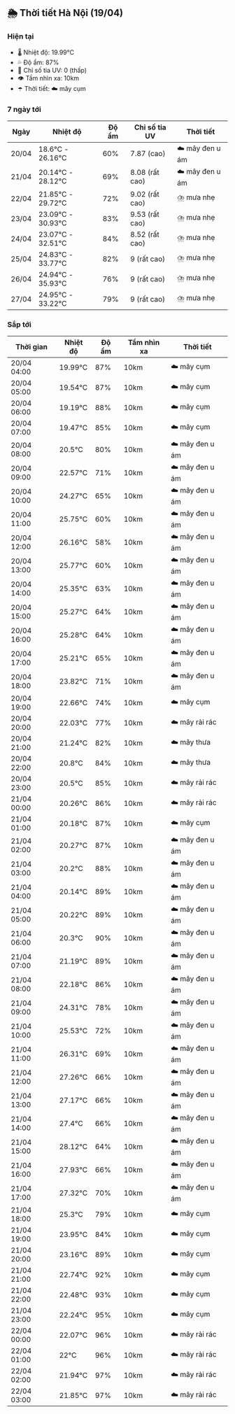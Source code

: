 ## 🌦️ Thời tiết Hà Nội (19/04)

### Hiện tại

- 🌡️ Nhiệt độ: 19.99℃
- 💦 Độ ẩm: 87%
- 🌟 Chỉ số tia UV: 0 (thấp)
- 👁️ Tầm nhìn xa: 10km
- ☂️ Thời tiết: ☁️ mây cụm

### 7 ngày tới

| Ngày | Nhiệt độ | Độ ẩm | Chỉ số tia UV | Thời tiết |
| --- | --- | --- | --- | --- |
| 20/04 | 18.6℃ - 26.16℃ | 60% | 7.87 (cao) | ☁️ mây đen u ám |
| 21/04 | 20.14℃ - 28.12℃ | 69% | 8.08 (rất cao) | ☁️ mây đen u ám |
| 22/04 | 21.85℃ - 29.72℃ | 72% | 9.02 (rất cao) | ⛈️ mưa nhẹ |
| 23/04 | 23.09℃ - 30.93℃ | 83% | 9.53 (rất cao) | ⛈️ mưa nhẹ |
| 24/04 | 23.07℃ - 32.51℃ | 84% | 8.52 (rất cao) | ⛈️ mưa nhẹ |
| 25/04 | 24.83℃ - 33.77℃ | 82% | 9 (rất cao) | ⛈️ mưa nhẹ |
| 26/04 | 24.94℃ - 35.93℃ | 76% | 9 (rất cao) | ⛈️ mưa nhẹ |
| 27/04 | 24.95℃ - 33.22℃ | 79% | 9 (rất cao) | ⛈️ mưa nhẹ |

### Sắp tới

| Thời gian | Nhiệt độ | Độ ẩm | Tầm nhìn xa | Thời tiết |
| --- | --- | --- | --- | --- |
| 20/04 04:00 | 19.99℃ | 87% | 10km | ☁️ mây cụm |
| 20/04 05:00 | 19.54℃ | 87% | 10km | ☁️ mây cụm |
| 20/04 06:00 | 19.19℃ | 88% | 10km | ☁️ mây cụm |
| 20/04 07:00 | 19.47℃ | 85% | 10km | ☁️ mây cụm |
| 20/04 08:00 | 20.5℃ | 80% | 10km | ☁️ mây đen u ám |
| 20/04 09:00 | 22.57℃ | 71% | 10km | ☁️ mây đen u ám |
| 20/04 10:00 | 24.27℃ | 65% | 10km | ☁️ mây đen u ám |
| 20/04 11:00 | 25.75℃ | 60% | 10km | ☁️ mây đen u ám |
| 20/04 12:00 | 26.16℃ | 58% | 10km | ☁️ mây đen u ám |
| 20/04 13:00 | 25.77℃ | 60% | 10km | ☁️ mây đen u ám |
| 20/04 14:00 | 25.35℃ | 63% | 10km | ☁️ mây đen u ám |
| 20/04 15:00 | 25.27℃ | 64% | 10km | ☁️ mây đen u ám |
| 20/04 16:00 | 25.28℃ | 64% | 10km | ☁️ mây đen u ám |
| 20/04 17:00 | 25.21℃ | 65% | 10km | ☁️ mây đen u ám |
| 20/04 18:00 | 23.82℃ | 71% | 10km | ☁️ mây đen u ám |
| 20/04 19:00 | 22.66℃ | 74% | 10km | ☁️ mây cụm |
| 20/04 20:00 | 22.03℃ | 77% | 10km | ☁️ mây rải rác |
| 20/04 21:00 | 21.24℃ | 82% | 10km | ☁️ mây thưa |
| 20/04 22:00 | 20.8℃ | 84% | 10km | ☁️ mây thưa |
| 20/04 23:00 | 20.5℃ | 85% | 10km | ☁️ mây rải rác |
| 21/04 00:00 | 20.26℃ | 86% | 10km | ☁️ mây rải rác |
| 21/04 01:00 | 20.18℃ | 87% | 10km | ☁️ mây cụm |
| 21/04 02:00 | 20.27℃ | 87% | 10km | ☁️ mây đen u ám |
| 21/04 03:00 | 20.2℃ | 88% | 10km | ☁️ mây đen u ám |
| 21/04 04:00 | 20.14℃ | 89% | 10km | ☁️ mây đen u ám |
| 21/04 05:00 | 20.22℃ | 89% | 10km | ☁️ mây đen u ám |
| 21/04 06:00 | 20.3℃ | 90% | 10km | ☁️ mây đen u ám |
| 21/04 07:00 | 21.19℃ | 89% | 10km | ☁️ mây đen u ám |
| 21/04 08:00 | 22.18℃ | 86% | 10km | ☁️ mây đen u ám |
| 21/04 09:00 | 24.31℃ | 78% | 10km | ☁️ mây đen u ám |
| 21/04 10:00 | 25.53℃ | 72% | 10km | ☁️ mây đen u ám |
| 21/04 11:00 | 26.31℃ | 69% | 10km | ☁️ mây đen u ám |
| 21/04 12:00 | 27.26℃ | 66% | 10km | ☁️ mây đen u ám |
| 21/04 13:00 | 27.17℃ | 66% | 10km | ☁️ mây đen u ám |
| 21/04 14:00 | 27.4℃ | 66% | 10km | ☁️ mây đen u ám |
| 21/04 15:00 | 28.12℃ | 64% | 10km | ☁️ mây đen u ám |
| 21/04 16:00 | 27.93℃ | 66% | 10km | ☁️ mây đen u ám |
| 21/04 17:00 | 27.32℃ | 70% | 10km | ☁️ mây đen u ám |
| 21/04 18:00 | 25.3℃ | 79% | 10km | ☁️ mây cụm |
| 21/04 19:00 | 23.95℃ | 84% | 10km | ☁️ mây cụm |
| 21/04 20:00 | 23.16℃ | 89% | 10km | ☁️ mây cụm |
| 21/04 21:00 | 22.74℃ | 92% | 10km | ☁️ mây cụm |
| 21/04 22:00 | 22.48℃ | 93% | 10km | ☁️ mây cụm |
| 21/04 23:00 | 22.24℃ | 95% | 10km | ☁️ mây cụm |
| 22/04 00:00 | 22.07℃ | 96% | 10km | ☁️ mây rải rác |
| 22/04 01:00 | 22℃ | 96% | 10km | ☁️ mây rải rác |
| 22/04 02:00 | 21.94℃ | 97% | 10km | ☁️ mây rải rác |
| 22/04 03:00 | 21.85℃ | 97% | 10km | ☁️ mây rải rác |
